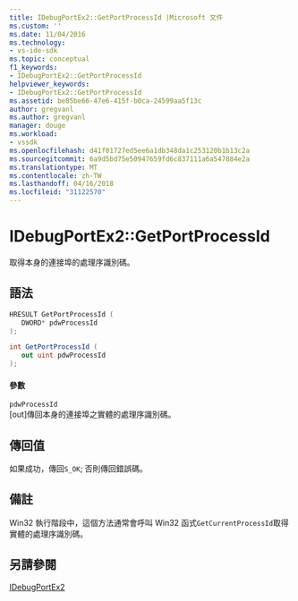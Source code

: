 ```yaml
---
title: IDebugPortEx2::GetPortProcessId |Microsoft 文件
ms.custom: ''
ms.date: 11/04/2016
ms.technology:
- vs-ide-sdk
ms.topic: conceptual
f1_keywords:
- IDebugPortEx2::GetPortProcessId
helpviewer_keywords:
- IDebugPortEx2::GetPortProcessId
ms.assetid: be85be66-47e6-415f-b0ca-24599aa5f13c
author: gregvanl
ms.author: gregvanl
manager: douge
ms.workload:
- vssdk
ms.openlocfilehash: d41f01727ed5ee6a1db348da1c253120b1b13c2a
ms.sourcegitcommit: 6a9d5bd75e50947659fd6c837111a6a547884e2a
ms.translationtype: MT
ms.contentlocale: zh-TW
ms.lasthandoff: 04/16/2018
ms.locfileid: "31122570"
---
```

# <a name="idebugportex2getportprocessid"></a>IDebugPortEx2::GetPortProcessId
取得本身的連接埠的處理序識別碼。  
  
## <a name="syntax"></a>語法  
  
```cpp  
HRESULT GetPortProcessId (   
   DWORD* pdwProcessId  
);  
```  
  
```csharp  
int GetPortProcessId (   
   out uint pdwProcessId  
);  
```  
  
#### <a name="parameters"></a>參數  
 `pdwProcessId`  
 [out]傳回本身的連接埠之實體的處理序識別碼。  
  
## <a name="return-value"></a>傳回值  
 如果成功，傳回`S_OK`; 否則傳回錯誤碼。  
  
## <a name="remarks"></a>備註  
 Win32 執行階段中，這個方法通常會呼叫 Win32 函式`GetCurrentProcessId`取得實體的處理序識別碼。  
  
## <a name="see-also"></a>另請參閱  
 [IDebugPortEx2](../../../extensibility/debugger/reference/idebugportex2.md)